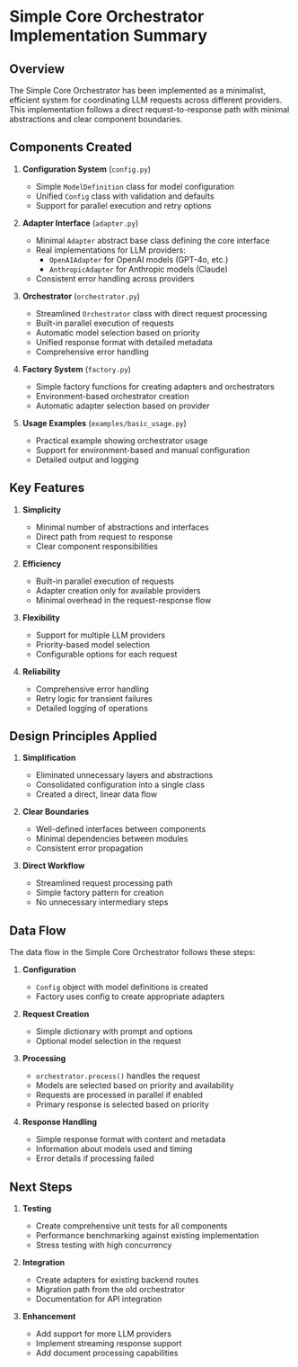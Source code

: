 # Simple Core Orchestrator Implementation Summary

## Overview

The Simple Core Orchestrator has been implemented as a minimalist, efficient system for coordinating LLM requests across different providers. This implementation follows a direct request-to-response path with minimal abstractions and clear component boundaries.

## Components Created

1. **Configuration System** (`config.py`)
   - Simple `ModelDefinition` class for model configuration
   - Unified `Config` class with validation and defaults
   - Support for parallel execution and retry options

2. **Adapter Interface** (`adapter.py`)
   - Minimal `Adapter` abstract base class defining the core interface
   - Real implementations for LLM providers:
     - `OpenAIAdapter` for OpenAI models (GPT-4o, etc.)
     - `AnthropicAdapter` for Anthropic models (Claude)
   - Consistent error handling across providers

3. **Orchestrator** (`orchestrator.py`)
   - Streamlined `Orchestrator` class with direct request processing
   - Built-in parallel execution of requests
   - Automatic model selection based on priority
   - Unified response format with detailed metadata
   - Comprehensive error handling

4. **Factory System** (`factory.py`)
   - Simple factory functions for creating adapters and orchestrators
   - Environment-based orchestrator creation
   - Automatic adapter selection based on provider

5. **Usage Examples** (`examples/basic_usage.py`)
   - Practical example showing orchestrator usage
   - Support for environment-based and manual configuration
   - Detailed output and logging

## Key Features

1. **Simplicity**
   - Minimal number of abstractions and interfaces
   - Direct path from request to response
   - Clear component responsibilities

2. **Efficiency**
   - Built-in parallel execution of requests
   - Adapter creation only for available providers
   - Minimal overhead in the request-response flow

3. **Flexibility**
   - Support for multiple LLM providers
   - Priority-based model selection
   - Configurable options for each request

4. **Reliability**
   - Comprehensive error handling
   - Retry logic for transient failures
   - Detailed logging of operations

## Design Principles Applied

1. **Simplification**
   - Eliminated unnecessary layers and abstractions
   - Consolidated configuration into a single class
   - Created a direct, linear data flow

2. **Clear Boundaries**
   - Well-defined interfaces between components
   - Minimal dependencies between modules
   - Consistent error propagation

3. **Direct Workflow**
   - Streamlined request processing path
   - Simple factory pattern for creation
   - No unnecessary intermediary steps

## Data Flow

The data flow in the Simple Core Orchestrator follows these steps:

1. **Configuration**
   - `Config` object with model definitions is created
   - Factory uses config to create appropriate adapters

2. **Request Creation**
   - Simple dictionary with prompt and options
   - Optional model selection in the request

3. **Processing**
   - `orchestrator.process()` handles the request
   - Models are selected based on priority and availability
   - Requests are processed in parallel if enabled
   - Primary response is selected based on priority

4. **Response Handling**
   - Simple response format with content and metadata
   - Information about models used and timing
   - Error details if processing failed

## Next Steps

1. **Testing**
   - Create comprehensive unit tests for all components
   - Performance benchmarking against existing implementation
   - Stress testing with high concurrency

2. **Integration**
   - Create adapters for existing backend routes
   - Migration path from the old orchestrator
   - Documentation for API integration

3. **Enhancement**
   - Add support for more LLM providers
   - Implement streaming response support
   - Add document processing capabilities